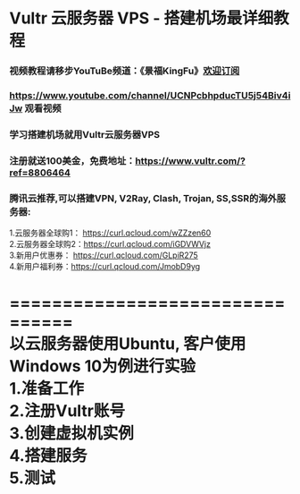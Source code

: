 # Vultr 云服务器 VPS - 搭建机场最详细教程
### 视频教程请移步YouTuBe频道：《景福KingFu》[欢迎订阅](https://www.youtube.com/channel/UCNPcbhpducTU5j54Biv4iJw?sub_confirmation=1)
### <https://www.youtube.com/channel/UCNPcbhpducTU5j54Biv4iJw>  观看视频  
### 学习搭建机场就用Vultr云服务器VPS  
### 注册就送100美金，免费地址：<https://www.vultr.com/?ref=8806464>
### 腾讯云推荐,可以搭建VPN, V2Ray, Clash, Trojan, SS,SSR的海外服务器:  
1.云服务器全球购1： https://curl.qcloud.com/wZZzen60  
2.云服务器全球购2：https://curl.qcloud.com/iGDVWVjz    
3.新用户优惠券： https://curl.qcloud.com/GLpiR275  
4.新用户福利券：https://curl.qcloud.com/JmobD9yg  


================================  
以云服务器使用Ubuntu, 客户使用Windows 10为例进行实验  
1.准备工作  
2.注册Vultr账号  
3.创建虚拟机实例  
4.搭建服务  
5.测试  
================================  
